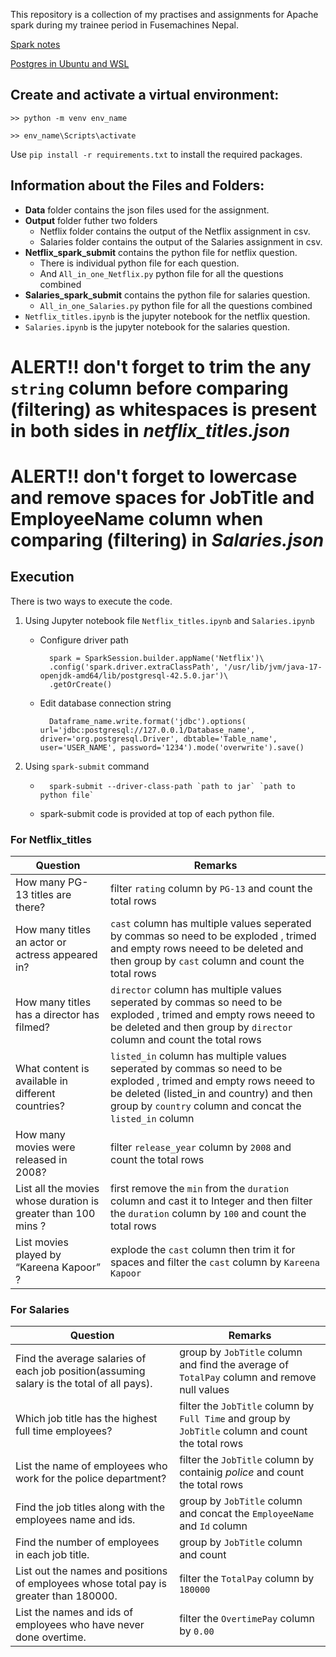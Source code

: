 This repository is a collection of my practises and assignments for Apache spark during my trainee period in Fusemachines Nepal.

[Spark notes](https://amiright.notion.site/Apache-Spark-df9cc634edde48a497633d4f2a105936)

[Postgres in Ubuntu and WSL](https://amiright.notion.site/Postgres-in-WSL-7f9cb5767e5744489b77841cd248a60b)

## Create and activate a virtual environment:

`>> python -m venv env_name`

`>> env_name\Scripts\activate`

Use `pip install -r requirements.txt` to install the required packages.

## Information about the Files and Folders:
+ **Data** folder contains the  json files used for the assignment.
+ **Output** folder futher two folders
    + Netflix folder contains the output of the Netflix assignment in csv.
    + Salaries folder contains the output of the Salaries assignment in csv.
+ **Netflix_spark_submit** contains the python file for  netflix  question.
    + There is individual python file for each question.
    + And `All_in_one_Netflix.py` python file for all the questions combined
+ **Salaries_spark_submit** contains the python file for  salaries  question.
    +  `All_in_one_Salaries.py` python file for all the questions combined
+ `Netflix_titles.ipynb` is the jupyter notebook for the netflix question.
+ `Salaries.ipynb` is the jupyter notebook for the salaries question.

# ALERT!!  don't forget to trim the any `string` column before comparing (filtering) as whitespaces is present in both sides  in  *netflix_titles.json* 

# ALERT!!  don't forget to  lowercase and remove spaces  for JobTitle and EmployeeName column when comparing (filtering) in  *Salaries.json*

## Execution
There is two ways to execute the code.

1. Using Jupyter notebook file `Netflix_titles.ipynb`  and `Salaries.ipynb`
    
    + Configure driver path

            spark = SparkSession.builder.appName('Netflix')\
            .config('spark.driver.extraClassPath', '/usr/lib/jvm/java-17-openjdk-amd64/lib/postgresql-42.5.0.jar')\
            .getOrCreate()

    + Edit database connection string
 
            Dataframe_name.write.format('jdbc').options( url='jdbc:postgresql://127.0.0.1/Database_name', driver='org.postgresql.Driver', dbtable='Table_name', user='USER_NAME', password='1234').mode('overwrite').save()

2. Using `spark-submit` command 
    
    +       spark-submit --driver-class-path `path to jar` `path to python file` 
    + spark-submit code is provided at top of each python file.

### For Netflix_titles


|**Question**|**Remarks**|
|---|---|
|How many PG-13 titles are there?| filter `rating` column by `PG-13` and count the total rows|
|How many titles an actor or actress appeared in?|`cast` column has multiple values seperated by commas  so need to be exploded , trimed and empty rows neeed to be deleted and then group by `cast` column and count the total rows|
|How many titles has a director has filmed?|`director` column has multiple values seperated by commas  so need to be exploded , trimed and empty rows neeed to be deleted and then group by `director` column and count the total rows|
|What content is available in different countries?| `listed_in` column has multiple values seperated by commas  so need to be exploded , trimed and empty rows neeed to be deleted (listed_in and country) and then group by `country` column and concat the `listed_in` column|
|How many movies were released in 2008?|filter `release_year` column by `2008` and count the total rows|
|List all the movies whose duration is greater than 100 mins ?| first remove the `min` from the `duration` column and cast it to Integer and then filter the `duration` column by `100` and count the total rows|
|List movies played by “Kareena Kapoor” ?| explode the `cast` column  then trim it for spaces and filter the `cast` column by `Kareena Kapoor` |


### For Salaries
|**Question**|**Remarks**|
|---|---|
|Find the average salaries of each job position(assuming salary is the total of all pays).| group by `JobTitle` column and find the average of `TotalPay` column and remove null values|
|Which job title has the highest full time employees?|  filter the `JobTitle` column by `Full Time` and group by `JobTitle` column and count the total rows|
|List the name of employees who work for the police department?| filter the `JobTitle` column by containig *police*  and count the total rows|
|Find the job titles along with the employees name and ids.| group by `JobTitle` column and concat the `EmployeeName` and `Id` column| lowercase and remove spaces  for `JobTitle` and `EmployeeName` column  then groupby `JobTitle` column and concat the `Id` column|
|Find the number of employees in each job title. | group by `JobTitle` column and count |
|List out the names and positions of employees whose total pay is greater than 180000.| filter the `TotalPay` column by `180000` |
|List the names and ids of employees who have never done overtime.| filter the `OvertimePay` column by `0.00` |







